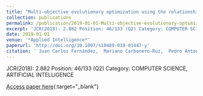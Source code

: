 ```yaml
---
title: "Multi-objective evolutionary optimization using the relationship between F1 and accuracy metrics in classification tasks"
collection: publications
permalink: /publication/2019-01-01-Multi-objective-evolutionary-optimization-using-the-relationship-between-F1-and-accuracy-metrics-in-classification-tasks
excerpt: 'JCR(2018): 2.882 Position: 46/133 (Q2) Category: COMPUTER SCIENCE, ARTIFICIAL INTELLIGENCE'
date: 2019-01-01
venue: '*Applied Intelligence*'
paperurl: 'http://doi.org/10.1007/s10489-019-01447-y'
citation: ' Juan Carlos Fernández,  Mariano Carbonero-Ruz,  Pedro Antonio Gutiérrez,  César Hervás-Martínez, &quot;Multi-objective evolutionary optimization using the relationship between F1 and accuracy metrics in classification tasks.&quot; *Applied Intelligence*, Vol.49(9), 2019, pp.3447-3463.'
---
```

JCR(2018): 2.882 Position: 46/133 (Q2) Category: COMPUTER SCIENCE, ARTIFICIAL INTELLIGENCE

[Access paper here](http://doi.org/10.1007/s10489-019-01447-y){:target="_blank"}
